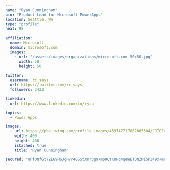 ```yaml
---
name: "Ryan Cunningham"
bio: "Product Lead for Microsoft PowerApps"
location: Seattle, WA
type: "profile"
heat: 98

affiliation:
  name: Microsoft
  domain: microsoft.com
  images:
    - url: "/assets/images/organizations/microsoft.com-50x50.jpg"
      width: 50
      height: 50

twitter:
  username: rc_says
  url: https://twitter.com/rc_says
  followers: 2433

linkedin:
  url: https://www.linkedin.com/in/rycu

topics:
  - Power Apps

images:
  - url: https://pbs.twimg.com/profile_images/459747717862805504/CJIGZejd_400x400.png
    width: 400
    height: 400
    isCached: true
    title: "Ryan Cunningham"

secured: "oPfONfGt7ZEG9H6JgH/r4GSStXnr3g9+mpRQtKUHq4qeWET0NZM1SPZ49x+maC4sTckbfKDfbA86MH93645NARFTC9g6gXDw/b/yNshcmUKkGMIdvY8gWQSiTEKJalBvtsf9rTCIjtQpQHgmxCMpdUu2VuzqhykiV8d9B1ZJQ/2QsgCRh3UkqEtH95eJqvgNI6uKTMkEDTfAkMNwxPGvVKOBUOvZWE3ITRJPtLFoTLBs+wX1Uq8ECU1hrYGIE2OVU8nvXFZM7mHzARCHuhSby+HqGkY6jPUBPhmb5zX2gxqMMu49G1huC+2PCGECpFF8zKlxsXxSlgfosVhWD3MPQ+fChDhWNtugbNgE8+SvFcI4JMA3G1OYKy00RL8+LsVUTYgaJQ9PB+drUqhuFHE2WdHvE4QypTGpnE/R8JrmO2Y=;8aoWLHO4/aSjzqRd2qDp8A=="
---
```



